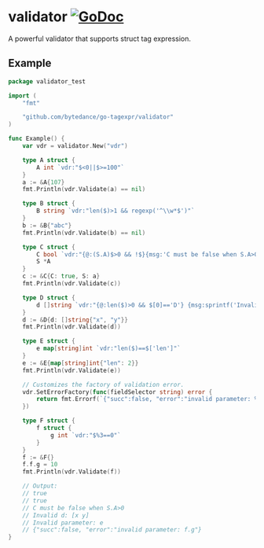 # validator [![GoDoc](https://img.shields.io/badge/godoc-reference-blue.svg?style=flat-square)](http://godoc.org/github.com/bytedance/go-tagexpr/validator)

A powerful validator that supports struct tag expression.

## Example

```go
package validator_test

import (
	"fmt"

	"github.com/bytedance/go-tagexpr/validator"
)

func Example() {
	var vdr = validator.New("vdr")

	type A struct {
		A int `vdr:"$<0||$>=100"`
	}
	a := &A{107}
	fmt.Println(vdr.Validate(a) == nil)

	type B struct {
		B string `vdr:"len($)>1 && regexp('^\\w*$')"`
	}
	b := &B{"abc"}
	fmt.Println(vdr.Validate(b) == nil)

	type C struct {
		C bool `vdr:"{@:(S.A)$>0 && !$}{msg:'C must be false when S.A>0'}"`
		S *A
	}
	c := &C{C: true, S: a}
	fmt.Println(vdr.Validate(c))

	type D struct {
		d []string `vdr:"{@:len($)>0 && $[0]=='D'} {msg:sprintf('Invalid d: %v',$)}"`
	}
	d := &D{d: []string{"x", "y"}}
	fmt.Println(vdr.Validate(d))

	type E struct {
		e map[string]int `vdr:"len($)==$['len']"`
	}
	e := &E{map[string]int{"len": 2}}
	fmt.Println(vdr.Validate(e))

	// Customizes the factory of validation error.
	vdr.SetErrorFactory(func(fieldSelector string) error {
		return fmt.Errorf(`{"succ":false, "error":"invalid parameter: %s"}`, fieldSelector)
	})

	type F struct {
		f struct {
			g int `vdr:"$%3==0"`
		}
	}
	f := &F{}
	f.f.g = 10
	fmt.Println(vdr.Validate(f))

	// Output:
	// true
	// true
	// C must be false when S.A>0
	// Invalid d: [x y]
	// Invalid parameter: e
	// {"succ":false, "error":"invalid parameter: f.g"}
}
```